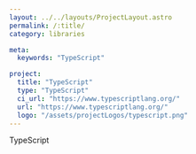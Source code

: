```yaml
---
layout: ../../layouts/ProjectLayout.astro
permalink: /:title/
category: libraries

meta:
  keywords: "TypeScript"

project:
  title: "TypeScript"
  type: "TypeScript"
  ci_url: "https://www.typescriptlang.org/"
  url: "https://www.typescriptlang.org/"
  logo: "/assets/projectLogos/typescript.png"
---
```


<p>TypeScript</p>
